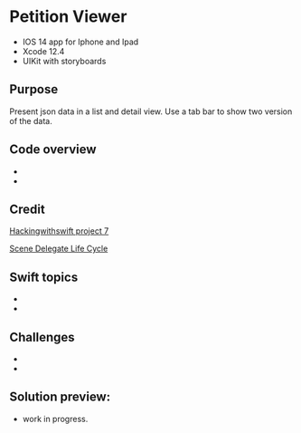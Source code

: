 #  Petition Viewer
* IOS 14 app for Iphone and Ipad
* Xcode 12.4
* UIKit with storyboards
## Purpose
Present json data in a list and detail view. Use a tab bar to show two version of the data.
## Code overview
*
*
## Credit
[Hackingwithswift project 7](https://www.hackingwithswift.com/100/33)

[Scene Delegate Life Cycle](https://www.dev2qa.com/swift-xcode-11-ios-13-scene-delegate-life-cycle-example)
## Swift topics
*
*
## Challenges
*
*
## Solution preview:
* work in  progress. 


